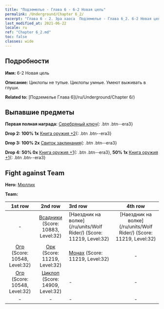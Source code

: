 ```yaml
---
title: "Подземелье - Глава 6 - 6-2 Новая цель"
permalink: /Underground/Chapter 6_2/
excerpt: "Глава 6 - 2. Эра хаоса  Подземелье - Глава 6_2. 6-2 Новая цель"
last_modified_at: 2021-06-22
locale: ru
ref: "Chapter 6_2.md"
toc: false
classes: wide
---
```


## Подробности

 **Имя:** 6-2 Новая цель

 **Описание:** Циклопы не тупые. Циклопы умные. Умеют выживать в глуши.

 **Related to:** [Подземелье Глава 6](/ru/Underground/Chapter 6/)

## Выпавшие предметы

 **Первая полная награда:** [Серебряный ключ](/ItemsRU/con_693/){: .btn .btn--era3}

 **Drop 2:** **100% 1x** [Книга оружия +2](/ItemsRU/mat_32/){: .btn .btn--era3}

 **Drop 3:** **100% 2x** [Свиток заклинания](/ItemsRU/con_694/){: .btn .btn--era3}

 **Drop 4:** **50% 0x** [Книга оружия +1](/ItemsRU/mat_25/){: .btn .btn--era3}, **50% 1x** [Книга оружия +1](/ItemsRU/mat_25/){: .btn .btn--era3}


## Fight against Team
 **Hero:** [Мюллих](/ru/heroes/Mullich/)

 **Team:**


  | 1st row | 2nd row | 3rd row | 4th row |
  |:----:|:----:|:----|:----:|
  | - | [Всадники](/ru/units/Cavalier/) (Score: 10883, Level:32)  | [Наездник на волке](/ru/units/Wolf Rider/) (Score: 11219, Level:32)  | [Наездник на волке](/ru/units/Wolf Rider/) (Score: 11219, Level:32)  |
  | [Огр](/ru/units/Ogre/) (Score: 10548, Level:32)  | [Орк](/ru/units/Orc/) (Score: 11219, Level:32)  | [Монах](/ru/units/Monk/) (Score: 11219, Level:32)  | - |
  | [Огр](/ru/units/Ogre/) (Score: 10548, Level:32)  | [Циклоп](/ru/units/Cyclops/) (Score: 14909, Level:32)  | - | - |
  | - | - | - | - |


